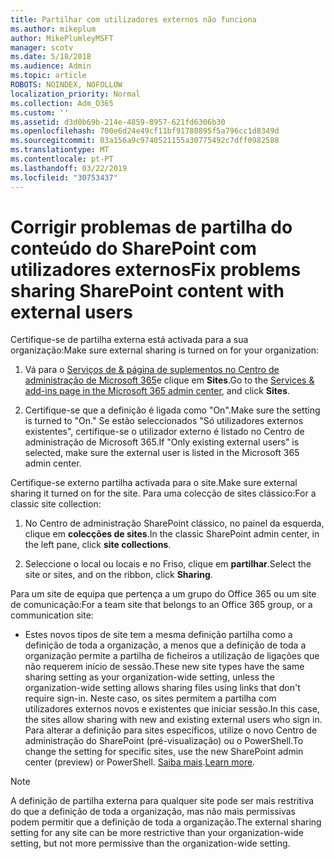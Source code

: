 ```yaml
---
title: Partilhar com utilizadores externos não funciona
ms.author: mikeplum
author: MikePlumleyMSFT
manager: scotv
ms.date: 5/18/2018
ms.audience: Admin
ms.topic: article
ROBOTS: NOINDEX, NOFOLLOW
localization_priority: Normal
ms.collection: Adm_O365
ms.custom: ''
ms.assetid: d3d0b69b-214e-4859-8957-621fd6306b30
ms.openlocfilehash: 700e6d24e49cf11bf91780895f5a796cc1d8349d
ms.sourcegitcommit: 03a156a9c9740521155a30775492c7dff0982588
ms.translationtype: MT
ms.contentlocale: pt-PT
ms.lasthandoff: 03/22/2019
ms.locfileid: "30753437"
---
```

# <a name="fix-problems-sharing-sharepoint-content-with-external-users"></a><span data-ttu-id="e3306-102">Corrigir problemas de partilha do conteúdo do SharePoint com utilizadores externos</span><span class="sxs-lookup"><span data-stu-id="e3306-102">Fix problems sharing SharePoint content with external users</span></span>

<span data-ttu-id="e3306-103">Certifique-se de partilha externa está activada para a sua organização:</span><span class="sxs-lookup"><span data-stu-id="e3306-103">Make sure external sharing is turned on for your organization:</span></span>
  
1. <span data-ttu-id="e3306-104">Vá para o [Serviços de &amp; página de suplementos no Centro de administração de Microsoft 365](https://portal.office.com/adminportal/home#/Settings/ServicesAndAddIns)e clique em **Sites**.</span><span class="sxs-lookup"><span data-stu-id="e3306-104">Go to the [Services &amp; add-ins page in the Microsoft 365 admin center](https://portal.office.com/adminportal/home#/Settings/ServicesAndAddIns), and click **Sites**.</span></span>
    
2. <span data-ttu-id="e3306-105">Certifique-se que a definição é ligada como "On".</span><span class="sxs-lookup"><span data-stu-id="e3306-105">Make sure the setting is turned to "On."</span></span> <span data-ttu-id="e3306-106">Se estão seleccionados "Só utilizadores externos existentes", certifique-se o utilizador externo é listado no Centro de administração de Microsoft 365.</span><span class="sxs-lookup"><span data-stu-id="e3306-106">If "Only existing external users" is selected, make sure the external user is listed in the Microsoft 365 admin center.</span></span>
    
<span data-ttu-id="e3306-107">Certifique-se externo partilha activada para o site.</span><span class="sxs-lookup"><span data-stu-id="e3306-107">Make sure external sharing it turned on for the site.</span></span> <span data-ttu-id="e3306-108">Para uma colecção de sites clássico:</span><span class="sxs-lookup"><span data-stu-id="e3306-108">For a classic site collection:</span></span>
  
1. <span data-ttu-id="e3306-109">No Centro de administração SharePoint clássico, no painel da esquerda, clique em **colecções de sites**.</span><span class="sxs-lookup"><span data-stu-id="e3306-109">In the classic SharePoint admin center, in the left pane, click **site collections**.</span></span>
    
2. <span data-ttu-id="e3306-110">Seleccione o local ou locais e no Friso, clique em **partilhar**.</span><span class="sxs-lookup"><span data-stu-id="e3306-110">Select the site or sites, and on the ribbon, click **Sharing**.</span></span>
    
<span data-ttu-id="e3306-111">Para um site de equipa que pertença a um grupo do Office 365 ou um site de comunicação:</span><span class="sxs-lookup"><span data-stu-id="e3306-111">For a team site that belongs to an Office 365 group, or a communication site:</span></span>
  
- <span data-ttu-id="e3306-112">Estes novos tipos de site tem a mesma definição partilha como a definição de toda a organização, a menos que a definição de toda a organização permite a partilha de ficheiros a utilização de ligações que não requerem início de sessão.</span><span class="sxs-lookup"><span data-stu-id="e3306-112">These new site types have the same sharing setting as your organization-wide setting, unless the organization-wide setting allows sharing files using links that don't require sign-in.</span></span> <span data-ttu-id="e3306-113">Neste caso, os sites permitem a partilha com utilizadores externos novos e existentes que iniciar sessão.</span><span class="sxs-lookup"><span data-stu-id="e3306-113">In this case, the sites allow sharing with new and existing external users who sign in.</span></span> <span data-ttu-id="e3306-114">Para alterar a definição para sites específicos, utilize o novo Centro de administração do SharePoint (pré-visualização) ou o PowerShell.</span><span class="sxs-lookup"><span data-stu-id="e3306-114">To change the setting for specific sites, use the new SharePoint admin center (preview) or PowerShell.</span></span> <span data-ttu-id="e3306-115">[Saiba mais](https://go.microsoft.com/fwlink/?linkid=871863).</span><span class="sxs-lookup"><span data-stu-id="e3306-115">[Learn more](https://go.microsoft.com/fwlink/?linkid=871863).</span></span>
    
> [!NOTE]
> <span data-ttu-id="e3306-116">A definição de partilha externa para qualquer site pode ser mais restritiva do que a definição de toda a organização, mas não mais permissivas podem permitir que a definição de toda a organização.</span><span class="sxs-lookup"><span data-stu-id="e3306-116">The external sharing setting for any site can be more restrictive than your organization-wide setting, but not more permissive than the organization-wide setting.</span></span> 
  


